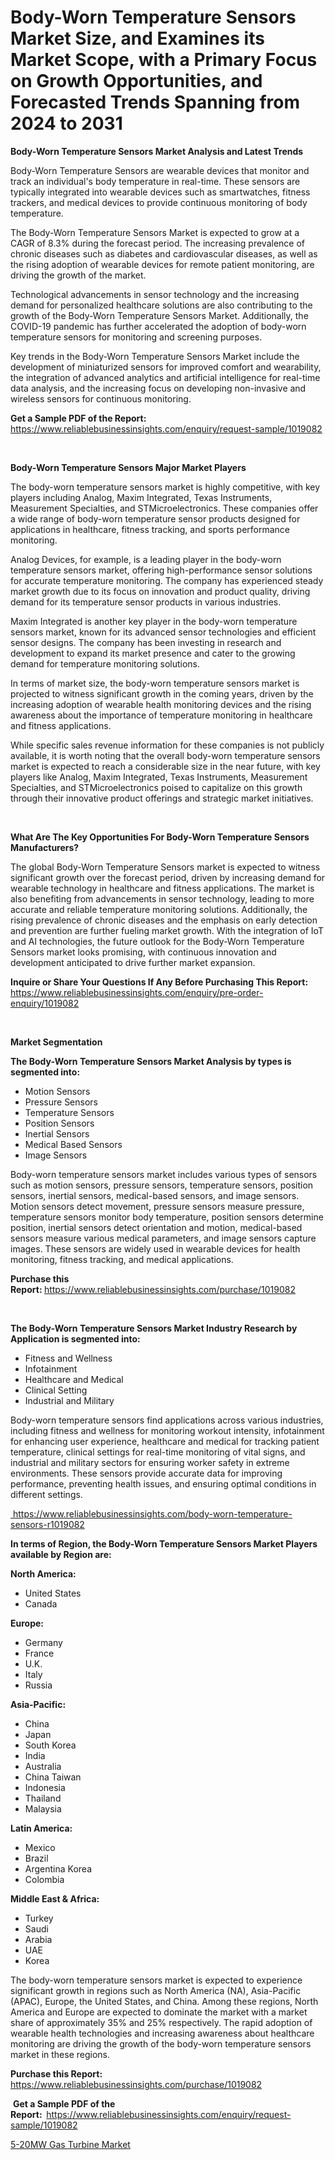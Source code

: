 <p><h1>Body-Worn Temperature Sensors Market Size, and Examines its Market Scope, with a Primary Focus on Growth Opportunities, and Forecasted Trends Spanning from 2024 to 2031</h1></p><p><strong>Body-Worn Temperature Sensors Market Analysis and Latest Trends</strong></p>
<p><p>Body-Worn Temperature Sensors are wearable devices that monitor and track an individual's body temperature in real-time. These sensors are typically integrated into wearable devices such as smartwatches, fitness trackers, and medical devices to provide continuous monitoring of body temperature. </p><p>The Body-Worn Temperature Sensors Market is expected to grow at a CAGR of 8.3% during the forecast period. The increasing prevalence of chronic diseases such as diabetes and cardiovascular diseases, as well as the rising adoption of wearable devices for remote patient monitoring, are driving the growth of the market. </p><p>Technological advancements in sensor technology and the increasing demand for personalized healthcare solutions are also contributing to the growth of the Body-Worn Temperature Sensors Market. Additionally, the COVID-19 pandemic has further accelerated the adoption of body-worn temperature sensors for monitoring and screening purposes.</p><p>Key trends in the Body-Worn Temperature Sensors Market include the development of miniaturized sensors for improved comfort and wearability, the integration of advanced analytics and artificial intelligence for real-time data analysis, and the increasing focus on developing non-invasive and wireless sensors for continuous monitoring.</p></p>
<p><strong>Get a Sample PDF of the Report:&nbsp;</strong> <a href="https://www.reliablebusinessinsights.com/enquiry/request-sample/1019082">https://www.reliablebusinessinsights.com/enquiry/request-sample/1019082</a></p>
<p>&nbsp;</p>
<p><strong>Body-Worn Temperature Sensors Major Market Players</strong></p>
<p><p>The body-worn temperature sensors market is highly competitive, with key players including Analog, Maxim Integrated, Texas Instruments, Measurement Specialties, and STMicroelectronics. These companies offer a wide range of body-worn temperature sensor products designed for applications in healthcare, fitness tracking, and sports performance monitoring.</p><p>Analog Devices, for example, is a leading player in the body-worn temperature sensors market, offering high-performance sensor solutions for accurate temperature monitoring. The company has experienced steady market growth due to its focus on innovation and product quality, driving demand for its temperature sensor products in various industries.</p><p>Maxim Integrated is another key player in the body-worn temperature sensors market, known for its advanced sensor technologies and efficient sensor designs. The company has been investing in research and development to expand its market presence and cater to the growing demand for temperature monitoring solutions.</p><p>In terms of market size, the body-worn temperature sensors market is projected to witness significant growth in the coming years, driven by the increasing adoption of wearable health monitoring devices and the rising awareness about the importance of temperature monitoring in healthcare and fitness applications.</p><p>While specific sales revenue information for these companies is not publicly available, it is worth noting that the overall body-worn temperature sensors market is expected to reach a considerable size in the near future, with key players like Analog, Maxim Integrated, Texas Instruments, Measurement Specialties, and STMicroelectronics poised to capitalize on this growth through their innovative product offerings and strategic market initiatives.</p></p>
<p>&nbsp;</p>
<p><strong>What Are The Key Opportunities For Body-Worn Temperature Sensors Manufacturers?</strong></p>
<p><p>The global Body-Worn Temperature Sensors market is expected to witness significant growth over the forecast period, driven by increasing demand for wearable technology in healthcare and fitness applications. The market is also benefiting from advancements in sensor technology, leading to more accurate and reliable temperature monitoring solutions. Additionally, the rising prevalence of chronic diseases and the emphasis on early detection and prevention are further fueling market growth. With the integration of IoT and AI technologies, the future outlook for the Body-Worn Temperature Sensors market looks promising, with continuous innovation and development anticipated to drive further market expansion.</p></p>
<p><strong>Inquire or Share Your Questions If Any Before Purchasing This Report:</strong> <a href="https://www.reliablebusinessinsights.com/enquiry/pre-order-enquiry/1019082">https://www.reliablebusinessinsights.com/enquiry/pre-order-enquiry/1019082</a></p>
<p>&nbsp;</p>
<p><strong>Market Segmentation</strong></p>
<p><strong>The Body-Worn Temperature Sensors Market Analysis by types is segmented into:</strong></p>
<p><ul><li>Motion Sensors</li><li>Pressure Sensors</li><li>Temperature Sensors</li><li>Position Sensors</li><li>Inertial Sensors</li><li>Medical Based Sensors</li><li>Image Sensors</li></ul></p>
<p><p>Body-worn temperature sensors market includes various types of sensors such as motion sensors, pressure sensors, temperature sensors, position sensors, inertial sensors, medical-based sensors, and image sensors. Motion sensors detect movement, pressure sensors measure pressure, temperature sensors monitor body temperature, position sensors determine position, inertial sensors detect orientation and motion, medical-based sensors measure various medical parameters, and image sensors capture images. These sensors are widely used in wearable devices for health monitoring, fitness tracking, and medical applications.</p></p>
<p><strong>Purchase this Report:&nbsp;</strong><a href="https://www.reliablebusinessinsights.com/purchase/1019082">https://www.reliablebusinessinsights.com/purchase/1019082</a></p>
<p>&nbsp;</p>
<p><strong>The Body-Worn Temperature Sensors Market Industry Research by Application is segmented into:</strong></p>
<p><ul><li>Fitness and Wellness</li><li>Infotainment</li><li>Healthcare and Medical</li><li>Clinical Setting</li><li>Industrial and Military</li></ul></p>
<p><p>Body-worn temperature sensors find applications across various industries, including fitness and wellness for monitoring workout intensity, infotainment for enhancing user experience, healthcare and medical for tracking patient temperature, clinical settings for real-time monitoring of vital signs, and industrial and military sectors for ensuring worker safety in extreme environments. These sensors provide accurate data for improving performance, preventing health issues, and ensuring optimal conditions in different settings.</p></p>
<p><a href="https://www.reliablebusinessinsights.com/body-worn-temperature-sensors-r1019082">&nbsp;https://www.reliablebusinessinsights.com/body-worn-temperature-sensors-r1019082</a></p>
<p><strong>In terms of Region, the Body-Worn Temperature Sensors Market Players available by Region are:</strong></p>
<p>
    <p> <strong> North America: </strong>
        <ul>
            <li>United States</li>
            <li>Canada</li>
        </ul>
        </p> 
    <p> <strong> Europe: </strong>
        <ul>
            <li>Germany</li>
            <li>France</li>
            <li>U.K.</li>
            <li>Italy</li>
            <li>Russia</li>
        </ul>
        </p> 
    <p> <strong> Asia-Pacific: </strong>
        <ul>
            <li>China</li>
            <li>Japan</li>
            <li>South Korea</li>
            <li>India</li>
            <li>Australia</li>
            <li>China Taiwan</li>
            <li>Indonesia</li>
            <li>Thailand</li>
            <li>Malaysia</li>
        </ul>
        </p> 
    <p> <strong> Latin America: </strong>
        <ul>
            <li>Mexico</li>
            <li>Brazil</li>
            <li>Argentina Korea</li>
            <li>Colombia</li>
        </ul>
        </p> 
    <p> <strong> Middle East & Africa: </strong>
        <ul>
            <li>Turkey</li>
            <li>Saudi</li>
            <li>Arabia</li>
            <li>UAE</li>
            <li>Korea</li>
        </ul>
    </p>
    </p>
<p><p>The body-worn temperature sensors market is expected to experience significant growth in regions such as North America (NA), Asia-Pacific (APAC), Europe, the United States, and China. Among these regions, North America and Europe are expected to dominate the market with a market share of approximately 35% and 25% respectively. The rapid adoption of wearable health technologies and increasing awareness about healthcare monitoring are driving the growth of the body-worn temperature sensors market in these regions.</p></p>
<p><strong>Purchase this Report: </strong><a href="https://www.reliablebusinessinsights.com/purchase/1019082">https://www.reliablebusinessinsights.com/purchase/1019082</a></p>
<p>&nbsp;<strong>Get a Sample PDF of the Report:&nbsp;&nbsp;</strong><a href="https://www.reliablebusinessinsights.com/enquiry/request-sample/1019082">https://www.reliablebusinessinsights.com/enquiry/request-sample/1019082</a></p>
<p><strong></strong></p>
<p><p><a href="https://github.com/lbird53714/Market-Research-Report-List-4/blob/main/5-20mw-gas-turbine-market.md">5-20MW Gas Turbine Market</a></p></p>